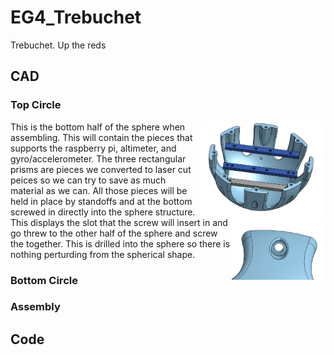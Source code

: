 # EG4_Trebuchet
Trebuchet. Up the reds
## CAD
### Top Circle
<img align="right" src="media/TopCircle.png" width="200">
This is the bottom half of the sphere when assembling. This will contain the pieces that supports the raspberry pi, altimeter, and gyro/accelerometer. The three rectangular prisms are pieces we converted to laser cut peices so we can try to save as much material as we can. All those pieces will be held in place by standoffs and at the bottom screwed in directly into the sphere structure.



<img align="right" src="media/ScrewSlot.png" width="150">
This displays the slot that the screw will insert in and go threw to the other half of the sphere and screw the together. This is drilled into the sphere so there is nothing perturding from the spherical shape.

### Bottom Circle

### Assembly

## Code

